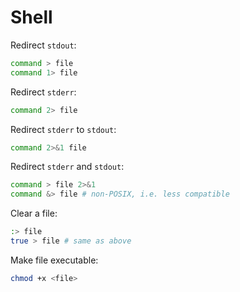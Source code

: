# Shell

Redirect `stdout`:

```bash
command > file
command 1> file
```

Redirect `stderr`:

```bash
command 2> file
```

Redirect `stderr` to `stdout`:

```bash
command 2>&1 file
```

Redirect `stderr` and `stdout`:

```bash
command > file 2>&1
command &> file # non-POSIX, i.e. less compatible
```

Clear a file:

```bash
:> file
true > file # same as above
```

Make file executable:

```bash
chmod +x <file>
```
